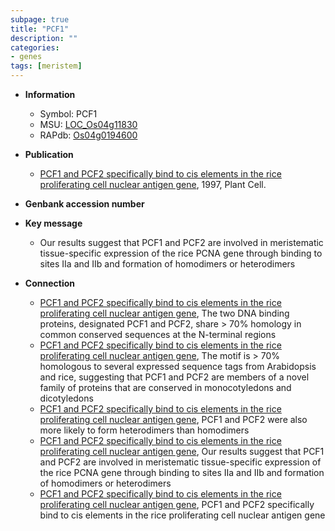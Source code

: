 ```yaml
---
subpage: true
title: "PCF1"
description: ""
categories:
- genes
tags: [meristem]
---
```


* **Information**  
    + Symbol: PCF1  
    + MSU: [LOC_Os04g11830](http://rice.plantbiology.msu.edu/cgi-bin/ORF_infopage.cgi?orf=LOC_Os04g11830)  
    + RAPdb: [Os04g0194600](http://rapdb.dna.affrc.go.jp/viewer/gbrowse_details/irgsp1?name=Os04g0194600)  

* **Publication**  
    + [PCF1 and PCF2 specifically bind to cis elements in the rice proliferating cell nuclear antigen gene](http://www.ncbi.nlm.nih.gov/pubmed?term=PCF1+and+PCF2+specifically+bind+to+cis+elements+in+the+rice+proliferating+cell+nuclear+antigen+gene%5BTitle%5D), 1997, Plant Cell.

* **Genbank accession number**  

* **Key message**  
    + Our results suggest that PCF1 and PCF2 are involved in meristematic tissue-specific expression of the rice PCNA gene through binding to sites IIa and IIb and formation of homodimers or heterodimers

* **Connection**  
    + [PCF1 and PCF2 specifically bind to cis elements in the rice proliferating cell nuclear antigen gene](http://www.ncbi.nlm.nih.gov/pubmed?term=PCF1+and+PCF2+specifically+bind+to+cis+elements+in+the+rice+proliferating+cell+nuclear+antigen+gene%5BTitle%5D), The two DNA binding proteins, designated PCF1 and PCF2, share > 70% homology in common conserved sequences at the N-terminal regions
    + [PCF1 and PCF2 specifically bind to cis elements in the rice proliferating cell nuclear antigen gene](http://www.ncbi.nlm.nih.gov/pubmed?term=PCF1+and+PCF2+specifically+bind+to+cis+elements+in+the+rice+proliferating+cell+nuclear+antigen+gene%5BTitle%5D), The motif is > 70% homologous to several expressed sequence tags from Arabidopsis and rice, suggesting that PCF1 and PCF2 are members of a novel family of proteins that are conserved in monocotyledons and dicotyledons
    + [PCF1 and PCF2 specifically bind to cis elements in the rice proliferating cell nuclear antigen gene](http://www.ncbi.nlm.nih.gov/pubmed?term=PCF1+and+PCF2+specifically+bind+to+cis+elements+in+the+rice+proliferating+cell+nuclear+antigen+gene%5BTitle%5D), PCF1 and PCF2 were also more likely to form heterodimers than homodimers
    + [PCF1 and PCF2 specifically bind to cis elements in the rice proliferating cell nuclear antigen gene](http://www.ncbi.nlm.nih.gov/pubmed?term=PCF1+and+PCF2+specifically+bind+to+cis+elements+in+the+rice+proliferating+cell+nuclear+antigen+gene%5BTitle%5D), Our results suggest that PCF1 and PCF2 are involved in meristematic tissue-specific expression of the rice PCNA gene through binding to sites IIa and IIb and formation of homodimers or heterodimers
    + [PCF1 and PCF2 specifically bind to cis elements in the rice proliferating cell nuclear antigen gene](http://www.ncbi.nlm.nih.gov/pubmed?term=PCF1+and+PCF2+specifically+bind+to+cis+elements+in+the+rice+proliferating+cell+nuclear+antigen+gene%5BTitle%5D), PCF1 and PCF2 specifically bind to cis elements in the rice proliferating cell nuclear antigen gene



